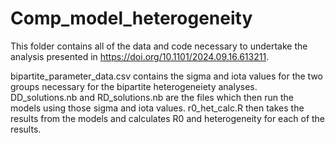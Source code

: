 # Comp_model_heterogeneity

This folder contains all of the data and code necessary to undertake the analysis presented in https://doi.org/10.1101/2024.09.16.613211.

bipartite_parameter_data.csv contains the sigma and iota values for the two groups necessary for the bipartite heterogeneiety analyses. DD_solutions.nb and RD_solutions.nb are the files which then run the models using those sigma and iota values. r0_het_calc.R then takes the results from the models and calculates R0 and heterogeneity for each of the results.
